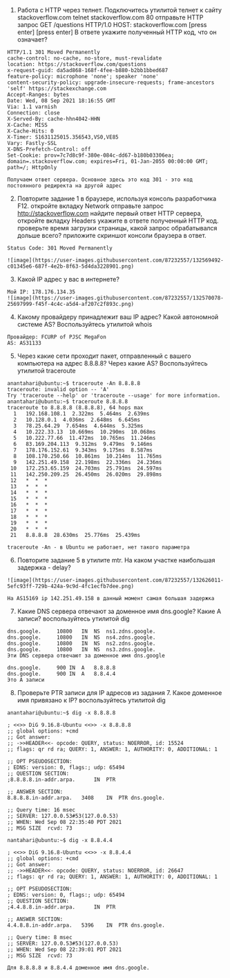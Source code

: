 1. Работа c HTTP через телнет.
Подключитесь утилитой телнет к сайту stackoverflow.com telnet stackoverflow.com 80
отправьте HTTP запрос
GET /questions HTTP/1.0
HOST: stackoverflow.com
[press enter]
[press enter]
В ответе укажите полученный HTTP код, что он означает?
```
HTTP/1.1 301 Moved Permanently
cache-control: no-cache, no-store, must-revalidate
location: https://stackoverflow.com/questions
x-request-guid: da5ad868-168f-4fee-b880-b2bb1bbed687
feature-policy: microphone 'none'; speaker 'none'
content-security-policy: upgrade-insecure-requests; frame-ancestors 'self' https://stackexchange.com
Accept-Ranges: bytes
Date: Wed, 08 Sep 2021 18:16:55 GMT
Via: 1.1 varnish
Connection: close
X-Served-By: cache-hhn4042-HHN
X-Cache: MISS
X-Cache-Hits: 0
X-Timer: S1631125015.356543,VS0,VE85
Vary: Fastly-SSL
X-DNS-Prefetch-Control: off
Set-Cookie: prov=7c7d8c9f-380e-084c-dd67-b180b03306ea; domain=.stackoverflow.com; expires=Fri, 01-Jan-2055 00:00:00 GMT; path=/; HttpOnly

Получаем ответ сервера. Основное здесь это код 301 - это код постоянного редиректа на другой адрес
```

2. Повторите задание 1 в браузере, используя консоль разработчика F12.
откройте вкладку Network
отправьте запрос http://stackoverflow.com
найдите первый ответ HTTP сервера, откройте вкладку Headers
укажите в ответе полученный HTTP код.
проверьте время загрузки страницы, какой запрос обрабатывался дольше всего?
приложите скриншот консоли браузера в ответ.
```
Status Code: 301 Moved Permanently

![image](https://user-images.githubusercontent.com/87232557/132569492-c01345e6-687f-4e2b-8f63-5d4da3228901.png)

```
3. Какой IP адрес у вас в интернете?
```
Мой IP: 178.176.134.35
![image](https://user-images.githubusercontent.com/87232557/132570078-25697999-f45f-4c4c-a5d4-af207c2f893c.png)
```
4. Какому провайдеру принадлежит ваш IP адрес? Какой автономной системе AS? Воспользуйтесь утилитой whois
```
Провайдер: FCURP of PJSC MegaFon
AS: AS31133
```
5. Через какие сети проходит пакет, отправленный с вашего компьютера на адрес 8.8.8.8? Через какие AS? Воспользуйтесь утилитой traceroute
```
anantahari@ubuntu:~$ traceroute -An 8.8.8.8
traceroute: invalid option -- 'A'
Try 'traceroute --help' or 'traceroute --usage' for more information.
anantahari@ubuntu:~$ traceroute 8.8.8.8
traceroute to 8.8.8.8 (8.8.8.8), 64 hops max
  1   192.168.108.1  2.322ms  5.464ms  2.639ms 
  2   10.128.0.1  4.036ms  2.648ms  6.645ms 
  3   78.25.64.29  7.654ms  4.644ms  5.325ms 
  4   10.222.33.13  10.669ms  10.290ms  10.068ms 
  5   10.222.77.66  11.472ms  10.765ms  11.246ms 
  6   83.169.204.113  9.312ms  9.479ms  9.146ms 
  7   178.176.152.61  9.343ms  9.175ms  8.587ms 
  8   108.170.250.66  10.861ms  10.214ms  11.765ms 
  9   142.251.49.158  22.198ms  22.336ms  24.236ms 
 10   172.253.65.159  24.703ms  25.791ms  24.597ms 
 11   142.250.209.25  26.450ms  26.020ms  29.898ms 
 12   *  *  * 
 13   *  *  * 
 14   *  *  * 
 15   *  *  * 
 16   *  *  * 
 17   *  *  * 
 18   *  *  * 
 19   *  *  * 
 20   *  *  * 
 21   8.8.8.8  28.630ms  25.776ms  25.439ms 

traceroute -An - в Ubuntu не работает, нет такого параметра
```
6. Повторите задание 5 в утилите mtr. На каком участке наибольшая задержка - delay?
```
![image](https://user-images.githubusercontent.com/87232557/132626011-5efc93ff-729b-424a-9c9d-4fc1ecfb7dee.png)

На AS15169 ip 142.251.49.158 в данный момент самая большая задержка
```
7. Какие DNS сервера отвечают за доменное имя dns.google? Какие A записи? воспользуйтесь утилитой dig
```
dns.google.		10800	IN	NS	ns1.zdns.google.
dns.google.		10800	IN	NS	ns4.zdns.google.
dns.google.		10800	IN	NS	ns2.zdns.google.
dns.google.		10800	IN	NS	ns3.zdns.google.
Эти DNS сервера отвечают за доменное имя dns.google

dns.google.		900	IN	A	8.8.8.8
dns.google.		900	IN	A	8.8.4.4
Это A записи
```
8. Проверьте PTR записи для IP адресов из задания 7. Какое доменное имя привязано к IP? воспользуйтесь утилитой dig
```
anantahari@ubuntu:~$ dig -x 8.8.8.8

; <<>> DiG 9.16.8-Ubuntu <<>> -x 8.8.8.8
;; global options: +cmd
;; Got answer:
;; ->>HEADER<<- opcode: QUERY, status: NOERROR, id: 15524
;; flags: qr rd ra; QUERY: 1, ANSWER: 1, AUTHORITY: 0, ADDITIONAL: 1

;; OPT PSEUDOSECTION:
; EDNS: version: 0, flags:; udp: 65494
;; QUESTION SECTION:
;8.8.8.8.in-addr.arpa.		IN	PTR

;; ANSWER SECTION:
8.8.8.8.in-addr.arpa.	3408	IN	PTR	dns.google.

;; Query time: 16 msec
;; SERVER: 127.0.0.53#53(127.0.0.53)
;; WHEN: Wed Sep 08 22:35:40 PDT 2021
;; MSG SIZE  rcvd: 73

nantahari@ubuntu:~$ dig -x 8.8.4.4

; <<>> DiG 9.16.8-Ubuntu <<>> -x 8.8.4.4
;; global options: +cmd
;; Got answer:
;; ->>HEADER<<- opcode: QUERY, status: NOERROR, id: 26647
;; flags: qr rd ra; QUERY: 1, ANSWER: 1, AUTHORITY: 0, ADDITIONAL: 1

;; OPT PSEUDOSECTION:
; EDNS: version: 0, flags:; udp: 65494
;; QUESTION SECTION:
;4.4.8.8.in-addr.arpa.		IN	PTR

;; ANSWER SECTION:
4.4.8.8.in-addr.arpa.	5396	IN	PTR	dns.google.

;; Query time: 8 msec
;; SERVER: 127.0.0.53#53(127.0.0.53)
;; WHEN: Wed Sep 08 22:39:01 PDT 2021
;; MSG SIZE  rcvd: 73

Для 8.8.8.8 и 8.8.4.4 доменное имя dns.google.


```
